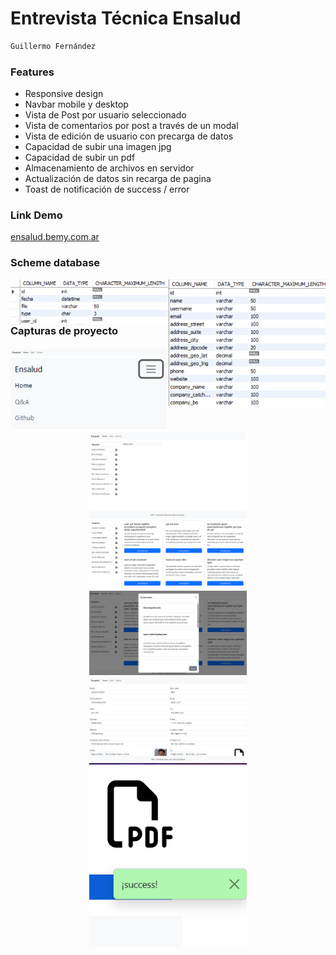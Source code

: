 # Entrevista Técnica Ensalud

```sh
Guillermo Fernández
```

### Features
- Responsive design
- Navbar mobile y desktop
- Vista de Post por usuario seleccionado
- Vista de comentarios por post a través de un modal
- Vista de edición de usuario con precarga de datos
- Capacidad de subir una imagen jpg
- Capacidad de subir un pdf
- Almacenamiento de archivos en servidor
- Actualización de datos sin recarga de pagina
- Toast de notificación de success / error

### Link Demo
<a href='https://ensalud.bemy.com.ar' target="_blank">ensalud.bemy.com.ar</a>

### Scheme database
  <img align='left' alt='scheme_files' src='./screenshots/scheme_files.png' width='50%'>
  <img align='right' alt='schemes_users' src='./screenshots/scheme_users.png' width='50%'>

### Capturas de proyecto

<p align='center'>
  <img alt='navbar desktop' src='./screenshots/navbar_desktop.png' width='50%'>
  <img alt='navbar mobile' src='./screenshots/navbar_mobile.png' width='50%'>
  <img alt='user list' src='./screenshots/user_list.png' width='50%'>
  <img alt='user post' src='./screenshots/user_post.png' width='50%'>
  <img alt='comments' src='./screenshots/comments.png' width='50%'>    
  <img alt='user edit' src='./screenshots/user_edit.png' width='50%'>
  <img alt='toast' src='./screenshots/toast.png' width='50%'>
</p>
